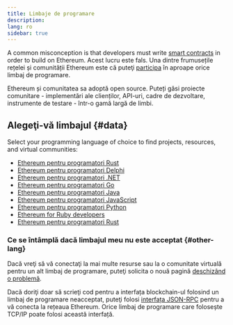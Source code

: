 ```yaml
---
title: Limbaje de programare
description:
lang: ro
sidebar: true
---
```


A common misconception is that developers must write [smart contracts](/developers/docs/smart-contracts/) in order to build on Ethereum. Acest lucru este fals. Una dintre frumusețile rețelei și comunității Ethereum este că puteţi [participa](/community/) în aproape orice limbaj de programare.

Ethereum și comunitatea sa adoptă open source. Puteți găsi proiecte comunitare - implementări ale clienților, API-uri, cadre de dezvoltare, instrumente de testare - într-o gamă largă de limbi.

## Alegeţi-vă limbajul {#data}

Select your programming language of choice to find projects, resources, and virtual communities:

- [Ethereum pentru programatori Rust](/developers/docs/programming-languages/dart/)
- [Ethereum pentru programatori Delphi](/developers/docs/programming-languages/delphi/)
- [Ethereum pentru programatori .NET](/developers/docs/programming-languages/dot-net/)
- [Ethereum pentru programatori Go](/developers/docs/programming-languages/golang/)
- [Ethereum pentru programatori Java](/developers/docs/programming-languages/java/)
- [Ethereum pentru programatori JavaScript](/developers/docs/programming-languages/javascript/)
- [Ethereum pentru programatori Python](/developers/docs/programming-languages/python/)
- [Ethereum for Ruby developers](/developers/docs/programming-languages/ruby/)
- [Ethereum pentru programatori Rust](/developers/docs/programming-languages/rust/)

### Ce se întâmplă dacă limbajul meu nu este acceptat {#other-lang}

Dacă vreţi să vă conectaţi la mai multe resurse sau la o comunitate virtuală pentru un alt limbaj de programare, puteţi solicita o nouă pagină [deschizând o problemă](https://github.com/ethereum/ethereum-org-website/issues/new/choose).

Dacă doriţi doar să scrieţi cod pentru a interfața blockchain-ul folosind un limbaj de programare neacceptat, puteţi folosi [interfața JSON-RPC](/developers/docs/apis/json-rpc/) pentru a vă conecta la rețeaua Ethereum. Orice limbaj de programare care folosește TCP/IP poate folosi această interfață.
